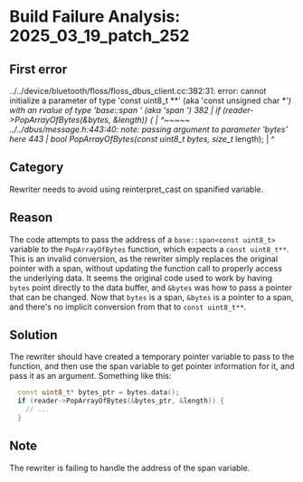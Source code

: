 # Build Failure Analysis: 2025_03_19_patch_252

## First error

../../device/bluetooth/floss/floss_dbus_client.cc:382:31: error: cannot initialize a parameter of type 'const uint8_t **' (aka 'const unsigned char **') with an rvalue of type 'base::span<const uint8_t> *' (aka 'span<const unsigned char> *')
  382 |   if (reader->PopArrayOfBytes(&bytes, &length)) {
      |                               ^~~~~~
../../dbus/message.h:443:40: note: passing argument to parameter 'bytes' here
  443 |   bool PopArrayOfBytes(const uint8_t** bytes, size_t* length);
      |                                        ^

## Category
Rewriter needs to avoid using reinterpret_cast on spanified variable.

## Reason
The code attempts to pass the address of a `base::span<const uint8_t>` variable to the `PopArrayOfBytes` function, which expects a `const uint8_t**`. This is an invalid conversion, as the rewriter simply replaces the original pointer with a span, without updating the function call to properly access the underlying data. It seems the original code used to work by having `bytes` point directly to the data buffer, and `&bytes` was how to pass a pointer that can be changed. Now that `bytes` is a span, `&bytes` is a pointer to a span, and there's no implicit conversion from that to `const uint8_t**`.

## Solution
The rewriter should have created a temporary pointer variable to pass to the function, and then use the span variable to get pointer information for it, and pass it as an argument. Something like this:

```c++
  const uint8_t* bytes_ptr = bytes.data();
  if (reader->PopArrayOfBytes(&bytes_ptr, &length)) {
    // ...
  }
```
## Note
The rewriter is failing to handle the address of the span variable.